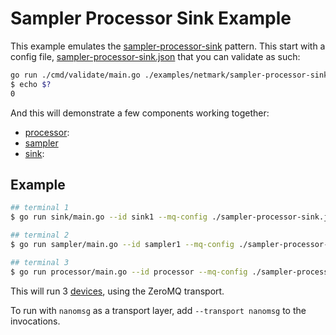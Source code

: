 # Sampler Processor Sink Example

This example emulates the [sampler-processor-sink](https://github.com/FairRootGroup/FairMQ/tree/master/examples/1-n-1) pattern.
This start with a config file, [sampler-processor-sink.json](sampler-processor-sink.json) that you
can validate as such:

```bash
go run ./cmd/validate/main.go ./examples/netmark/sampler-processor-sink.json 
$ echo $?
0
```

And this will demonstrate a few components working together:

 - [processor](processor): 
 - [sampler](sampler)
 - [sink](sink):


## Example

```sh
## terminal 1
$ go run sink/main.go --id sink1 --mq-config ./sampler-processor-sink.json

## terminal 2
$ go run sampler/main.go --id sampler1 --mq-config ./sampler-processor-sink.json

## terminal 3
$ go run processor/main.go --id processor --mq-config ./sampler-processor-sink.json
```

This will run 3 [devices](https://github.com/FairRootGroup/FairMQ/blob/master/docs/Device.md#1-device), using the ZeroMQ transport.

To run with `nanomsg` as a transport layer, add `--transport nanomsg` to the invocations.
